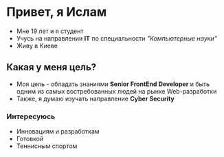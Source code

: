 # Привет, я Ислам
* Мне 19 лет и я студент
* Учусь на направлении **IT** по специальности *"Компьютерные науки"*
* Живу в Киеве

## Какая у меня цель?
* Моя цель - обладать знаниями **Senior FrontEnd Developer** и быть одним из самых востребованных людей на рынке Web-разработки
* Также, я думаю изучать направление **Cyber Security**

### Интересуюсь
- Инновациям и разработкам
- Готовкой
- Теннисным спортом